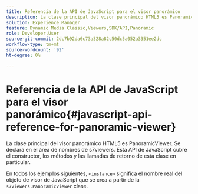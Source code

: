 ```yaml
---
title: Referencia de la API de JavaScript para el visor panorámico
description: La clase principal del visor panorámico HTML5 es PanoramicViewer. Se declara en el área de nombres de s7viewers. Esta API de JavaScript cubre el constructor, los métodos y las llamadas de retorno de esta clase en particular.
solution: Experience Manager
feature: Dynamic Media Classic,Viewers,SDK/API,Panoramic
role: Developer,User
source-git-commit: 2dc7b92da6c73a328a82c50dc5a052a3351ee2dc
workflow-type: tm+mt
source-wordcount: '92'
ht-degree: 0%

---
```


# Referencia de la API de JavaScript para el visor panorámico{#javascript-api-reference-for-panoramic-viewer}

La clase principal del visor panorámico HTML5 es PanoramicViewer. Se declara en el área de nombres de s7viewers. Esta API de JavaScript cubre el constructor, los métodos y las llamadas de retorno de esta clase en particular.

En todos los ejemplos siguientes, `<instance>` significa el nombre real del objeto de visor de JavaScript que se crea a partir de la `s7viewers.PanoramicViewer` clase.
